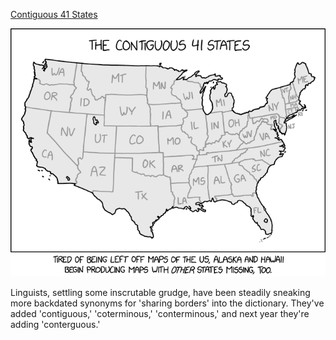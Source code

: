 [Contiguous 41 States](https://xkcd.com/2394)

![Contiguous 41 States](./random_comic.png)

Linguists, settling some inscrutable grudge, have been steadily sneaking more backdated synonyms for 'sharing borders' into the dictionary. They've added 'contiguous,' 'coterminous,' 'conterminous,' and next year they're adding 'conterguous.'

